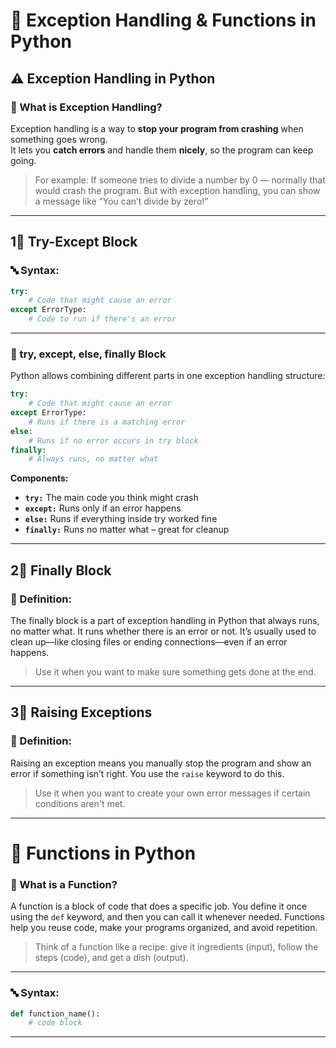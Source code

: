 # 🧠 Exception Handling & Functions in Python 
## ⚠️ Exception Handling in Python

### 📘 What is Exception Handling?
 
Exception handling is a way to **stop your program from crashing** when something goes wrong.  
It lets you **catch errors** and handle them **nicely**, so the program can keep going.

> For example: If someone tries to divide a number by 0 — normally that would crash the program. But with exception handling, you can show a message like “You can’t divide by zero!”

---

## 1⃣ Try-Except Block

### 🔤 Syntax:
```python
try:
    # Code that might cause an error
except ErrorType:
    # Code to run if there's an error
```

---

### 🧱 try, except, else, finally Block

Python allows combining different parts in one exception handling structure:

```python
try:
    # Code that might cause an error
except ErrorType:
    # Runs if there is a matching error
else:
    # Runs if no error occurs in try block
finally:
    # Always runs, no matter what
```

**Components:**
- **`try:`** The main code you think might crash
- **`except:`** Runs only if an error happens
- **`else:`** Runs if everything inside try worked fine
- **`finally:`** Runs no matter what – great for cleanup

---

## 2⃣ Finally Block

### 📘 Definition:
The finally block is a part of exception handling in Python that always runs, no matter what.
It runs whether there is an error or not.
It’s usually used to clean up—like closing files or ending connections—even if an error happens.

> Use it when you want to make sure something gets done at the end.

---

## 3⃣ Raising Exceptions

### 📘 Definition:
Raising an exception means you manually stop the program and show an error if something isn’t right.
You use the `raise` keyword to do this.

> Use it when you want to create your own error messages if certain conditions aren't met.

---

# 🧹 Functions in Python

### 📘 What is a Function?

A function is a block of code that does a specific job.
You define it once using the `def` keyword, and then you can call it whenever needed.
Functions help you reuse code, make your programs organized, and avoid repetition.

> Think of a function like a recipe: give it ingredients (input), follow the steps (code), and get a dish (output).

---

### 🔤 Syntax:
```python
def function_name():
    # code block
```

---

